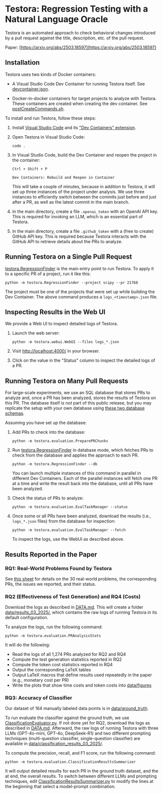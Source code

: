 # Testora: Regression Testing with a Natural Language Oracle

Testora is an automated approach to check behavioral changes introduced by a pull request against the title, description, etc. of the pull request.

Paper:
[https://arxiv.org/abs/2503.18597](https://arxiv.org/abs/2503.18597)

## Installation

Testora uses two kinds of Docker containers:

* A Visual Studio Code Dev Container for running Testora itself. See [devcontainer.json](.devcontainer/devcontainer.json).

* Docker-in-docker containers for target projects to analyze with Testora. These containers are created when creating the dev container. See [postCreateCommands.sh](.devcontainer/postCreateCommands.sh).

To install and run Testora, follow these steps:

1) Install [Visual Studio Code](https://code.visualstudio.com/download) and its ["Dev Containers" extension](https://marketplace.visualstudio.com/items?itemName=ms-vscode-remote.remote-containers).

2) Open Testora in Visual Studio Code:
   
   ```code .```

3) In Visual Studio Code, build the Dev Container and reopen the project in the container:

    ```Ctrl + Shift + P```

    ```Dev Containers: Rebuild and Reopen in Container```

    This will take a couple of minutes, because in addition to Testora, it will set up three instances of the project under analysis. We use three instances to efficiently switch between the commits just before and just after a PR, as well as the latest commit in the main branch.

4) In the main directory, create a file `.openai_token` with an OpenAI API key. This is required for invoking an LLM, which is an essential part of Testora.

5) In the main directory, create a file `.github_token` with a (free to create) GitHub API key. This is required because Testora interacts with the GitHub API to retrieve details about the PRs to analyze.

## Running Testora on a Single Pull Request

[testora.RegressionFinder](src/testora/RegressionFinder.py) is the main entry point to run Testora.
To apply it to a specific PR of a project, run it like this:

```python -m testora.RegressionFinder --project scipy --pr 21768```

The project must be one of the projects that were set up while building the Dev Container. The above command produces a `logs_<timestamp>.json` file.

## Inspecting Results in the Web UI

We provide a Web UI to inspect detailed logs of Testora.

1) Launch the web server:

    ```python -m testora.webui.WebUI --files logs_*.json```

2) Visit [http://localhost:4000/](http://localhost:4000/) in your browser.

3) Click on the value in the "Status" column to inspect the detailed logs of a PR.

## Running Testora on Many Pull Requests

For large-scale experiments, we use an SQL database that stores PRs to analyze and, once a PR has been analyzed, stores the results of Testora on this PR.
The database itself is *not* part of this public release, but you may replicate the setup with your own database using [these two database schemas](src/testora/evaluation/sql/).

Assuming you have set up the database:

1) Add PRs to check into the database:

    ```python -m testora.evaluation.PreparePRChunks```

2) Run [testora.RegressionFinder](src/testora/RegressionFinder.py) in database mode, which fetches PRs to check from the database and applies the approach to each PR.

    ```python -m testora.RegressionFinder --db```

    You can launch multiple instances of this command in parallel in different Dev Containers. Each of the parallel instances will fetch one PR at a time and write the result back into the database, until all PRs have been analyzed.

3) Check the status of PRs to analyze:

    ```python -m testora.evaluation.EvalTaskManager --status```

4) Once some or all PRs have been analyzed, download the results (i.e., `logs_*.json` files) from the database for inspection:

    ```python -m testora.evaluation.EvalTaskManager --fetch```

    To inspect the logs, use the WebUI as described above.

## Results Reported in the Paper

### RQ1: Real-World Problems Found by Testora

See [this sheet](https://docs.google.com/spreadsheets/d/1We-EwrNv_0U1Wco_eAUbxwjyFkkPI9kM7tkaRgP0yyI/edit?usp=sharing) for details on the 30 real-world problems, the corresponding PRs, the issues we reported, and their status.

### RQ2 (Effectiveness of Test Generation) and RQ4 (Costs)

Download the logs as described in [DATA.md](data/DATA.md).
This will create a folder [data/results_03_2025/](data/results_03_2025/), which contains the raw logs of running Testora in its default configuration.

To analyze the logs, run the following command:

```python -m testora.evaluation.PRAnalysisStats```

It will do the following:
 * Read the logs of all 1,274 PRs analyzed for RQ2 and RQ4
 * Compute the test generation statistics reported in RQ2
 * Compute the token cost statistics reported in RQ4
 * Output the corresponding LaTeX tables
 * Output LaTeX macros that define results used repeatedly in the paper (e.g., monetary cost per PR)
 * Write the plots that show time costs and token costs into [data/figures](data/figures)

### RQ3: Accuracy of Classifier

Our dataset of 164 manually labeled data points is in [data/ground_truth](data/ground_truth).

To run evaluate the classifier against the ground truth, we use [ClassificationEvaluator.py](src/testora/evaluation/ClassificationEvaluator.py). 
If not done yet for RQ2, download the logs as described in [DATA.md](data/DATA.md).
Afterward, the raw logs of running Testora with three LLMs (GPT-4o-mini, GPT-4o, DeepSeek-R1) and two different prompting techniques (multi-question classifier, single-question classifier) are available in [data/classification_results_03_2025/](data/classification_results_03_2025/).

To compute the precision, recall, and F1 score, run the following command:

```python -m testora.evaluation.ClassificationResultsSummarizer```

It will output detailed results for each PR in the ground truth dataset, and the at end, the overall results.
To switch between different LLMs and prompting techniques, edit [ClassificationResultsSummarizer.py](src/testora/evaluation/ClassificationResultsSummarizer.py) to modify the lines at the beginning that select a model-prompt combination.
